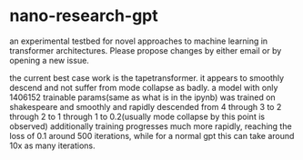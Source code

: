 # nano-research-gpt
an experimental testbed for novel approaches to machine learning in transformer architectures.
Please propose changes by either email or by opening a new issue.

the current best case work is the tapetransformer. it appears to smoothly descend and not suffer from mode collapse as badly.
a model with only 1406152 trainable params(same as what is in the ipynb) was trained on shakespeare and smoothly and rapidly descended from 4 through 3 to 2 through 2 to 1 through 1 to 0.2(usually mode collapse by this point is observed)
additionally training progresses much more rapidly, reaching the loss of 0.1 around 500 iterations, while for a normal gpt this can take around 10x as many iterations.
